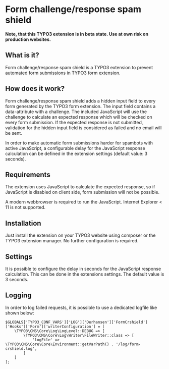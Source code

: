 Form challenge/response spam shield
===================================

**Note, that this TYPO3 extension is in beta state. Use at own risk on production websites.**

## What is it?

Form challenge/response spam shield is a TYPO3 extension to prevent automated form submissions
in TYPO3 form extension. 

## How does it work?

Form challenge/response spam shield adds a hidden input field to every form generated by the TYPO3 form
extension. The input field contains a data-attribute with a challenge. The included JavaScript will
use the challenge to calculate an expected response which will be checked on every form submission.
If the expected response is not submitted, validation for the hidden input field is considered as
failed and no email will be sent.

In order to make automatic form submissions harder for spambots with active JavaScript, a configurable
delay for the JavaScript response calculation can be defined in the extension settings (default value: 3 seconds).

## Requirements

The extension uses JavaScript to calculate the expected response, so if JavaScript is disabled on client
side, form submission will not be possible.

A modern webbrowser is required to run the JavaScript. Internet Explorer < 11 is not supported.

## Installation

Just install the extension on your TYPO3 website using composer or the TYPO3 extension manager.
No further configuration is required.

## Settings

It is possible to configure the delay in seconds for the JavaScript response calculation. This can be
done in the extensions settings. The default value is 3 seconds.

## Logging

In order to log failed requests, it is possible to use a dedicated logfile like shown below:

```
$GLOBALS['TYPO3_CONF_VARS']['LOG']['Derhansen']['FormCrshield']['Hooks']['Form']['writerConfiguration'] = [
    \TYPO3\CMS\Core\Log\LogLevel::DEBUG => [
        \TYPO3\CMS\Core\Log\Writer\FileWriter::class => [
            'logFile' => \TYPO3\CMS\Core\Core\Environment::getVarPath() . '/log/form-crshield.log',
        ]
    ]
];
```

 
